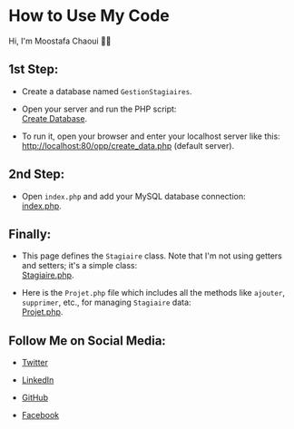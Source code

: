 # How to Use My Code

Hi, I'm Moostafa Chaoui 👋🏼

## 1st Step:
- Create a database named `GestionStagiaires`.

- Open your server and run the PHP script:  
  [Create Database](./create_data.php).

- To run it, open your browser and enter your localhost server like this:  
  [http://localhost:80/opp/create_data.php](http://localhost:80/opp/create_data.php)  (default server).

## 2nd Step:
- Open `index.php` and add your MySQL database connection:  
  [index.php](./index.php).

## Finally:
- This page defines the `Stagiaire` class. Note that I'm not using getters and setters; it's a simple class:  
  [Stagiaire.php](./Stagiaire.php).

- Here is the `Projet.php` file which includes all the methods like `ajouter`, `supprimer`, etc., for managing `Stagiaire` data:  
  [Projet.php](./Projet.php).

## Follow Me on Social Media:

- [Twitter](https://twitter.com/chaoui_mostaf)

- [LinkedIn](https://www.linkedin.com/in/mostafa-chaoui)

- [GitHub](https://github.com/chaoui-mostafa)

- [Facebook](https://www.facebook.com/chaoui.mostaf03)
